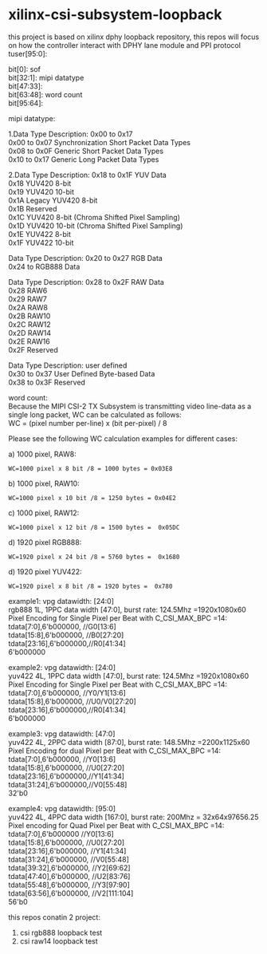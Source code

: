 # xilinx-csi-subsystem-loopback
this project is based on xilinx dphy loopback repository, this repos will focus on how the controller interact with DPHY lane module and PPI protocol  
tuser[95:0]:  

bit[0]: sof    
bit[32:1]: mipi datatype  
bit[47:33]:  
bit[63:48]: word count  
bit[95:64]:  

mipi datatype:  

1.Data Type Description: 0x00 to 0x17  
0x00 to 0x07 Synchronization Short Packet Data Types    
0x08 to 0x0F Generic Short Packet Data Types    
0x10 to 0x17 Generic Long Packet Data Types    

2.Data Type Description: 0x18 to 0x1F YUV Data    
0x18 YUV420 8-bit    
0x19 YUV420 10-bit    
0x1A Legacy YUV420 8-bit    
0x1B Reserved    
0x1C YUV420 8-bit (Chroma Shifted Pixel Sampling)    
0x1D YUV420 10-bit (Chroma Shifted Pixel Sampling)    
0x1E YUV422 8-bit    
0x1F YUV422 10-bit     

Data Type Description: 0x20 to 0x27 RGB Data    
0x24 to RGB888 Data    
 


Data Type Description: 0x28 to 0x2F RAW Data   
0x28 RAW6  
0x29 RAW7  
0x2A RAW8  
0x2B RAW10  
0x2C RAW12  
0x2D RAW14  
0x2E RAW16  
0x2F Reserved    


Data Type Description: user defined    
0x30 to 0x37 User Defined Byte-based Data  
0x38 to 0x3F Reserved  

word count:  
Because the MIPI CSI-2 TX Subsystem is transmitting video line-data as a single long packet, WC can be calculated as follows:    
WC = (pixel number per-line) x (bit per-pixel) / 8  

Please see the following WC calculation examples for different cases:  

a) 1000 pixel, RAW8:  
  
    WC=1000 pixel x 8 bit /8 = 1000 bytes = 0x03E8  
  
b) 1000 pixel, RAW10:  
  
    WC=1000 pixel x 10 bit /8 = 1250 bytes = 0x04E2  
  
c) 1000 pixel, RAW12:  
  
    WC=1000 pixel x 12 bit /8 = 1500 bytes =  0x05DC  
      
d) 1920 pixel RGB888:    
  
    WC=1920 pixel x 24 bit /8 = 5760 bytes =  0x1680    
     
d) 1920 pixel YUV422:    
  
    WC=1920 pixel x 8 bit /8 = 1920 bytes =  0x780    

example1:
vpg datawidth: [24:0]  
rgb888 1L, 1PPC data width [47:0], burst rate: 124.5Mhz =1920x1080x60   
Pixel Encoding for Single Pixel per Beat with C_CSI_MAX_BPC =14:  
tdata[7:0],6'b000000,  //G0[13:6]  
tdata[15:8],6'b000000, //B0[27:20]   
tdata[23:16],6'b000000,//R0[41:34]  
6'b000000  

example2:
vpg datawidth: [24:0]  
yuv422 4L, 1PPC data width [47:0], burst rate: 124.5Mhz =1920x1080x60   
Pixel Encoding for Single Pixel per Beat with C_CSI_MAX_BPC =14:  
tdata[7:0],6'b000000,  //Y0/Y1[13:6]    
tdata[15:8],6'b000000, //U0/V0[27:20]   
tdata[23:16],6'b000000,//R0[41:34]  
6'b000000  

example3:
vpg datawidth: [47:0]  
yuv422 4L, 2PPC data width [87:0], burst rate: 148.5Mhz =2200x1125x60    
Pixel Encoding for dual Pixel per Beat with C_CSI_MAX_BPC =14:  
tdata[7:0],6'b000000,  //Y0[13:6]    
tdata[15:8],6'b000000, //U0[27:20]   
tdata[23:16],6'b000000,//Y1[41:34]  
tdata[31:24],6'b000000,//V0[55:48]  
32'b0

example4:
vpg datawidth: [95:0]  
yuv422 4L, 4PPC data width [167:0], burst rate: 200Mhz = 32x64x97656.25  
Pixel encoding for Quad Pixel per Beat with C_CSI_MAX_BPC =14:  
tdata[7:0],6'b000000    //Y0[13:6]    
tdata[15:8],6'b000000,  //U0[27:20]       
tdata[23:16],6'b000000, //Y1[41:34]    
tdata[31:24],6'b000000, //V0[55:48]    
tdata[39:32],6'b000000, //Y2[69:62]  
tdata[47:40],6'b000000, //U2[83:76]  
tdata[55:48],6'b000000, //Y3[97:90]  
tdata[63:56],6'b000000, //V2[111:104]  
56'b0
  
this repos conatin 2 project:  
  
1. csi rgb888 loopback test  
2. csi raw14 loopback test  


